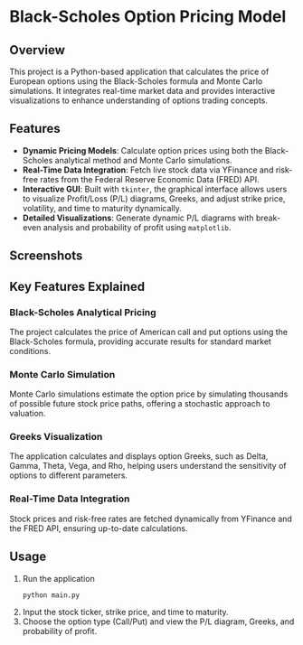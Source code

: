 # Black-Scholes Option Pricing Model

## Overview
This project is a Python-based application that calculates the price of European options using the Black-Scholes formula and Monte Carlo simulations. It integrates real-time market data and provides interactive visualizations to enhance understanding of options trading concepts.

## Features
- **Dynamic Pricing Models**: Calculate option prices using both the Black-Scholes analytical method and Monte Carlo simulations.
- **Real-Time Data Integration**: Fetch live stock data via YFinance and risk-free rates from the Federal Reserve Economic Data (FRED) API.
- **Interactive GUI**: Built with `tkinter`, the graphical interface allows users to visualize Profit/Loss (P/L) diagrams, Greeks, and adjust strike price, volatility, and time to maturity dynamically.
- **Detailed Visualizations**: Generate dynamic P/L diagrams with break-even analysis and probability of profit using `matplotlib`.

## Screenshots


## Key Features Explained

### Black-Scholes Analytical Pricing
The project calculates the price of American call and put options using the Black-Scholes formula, providing accurate results for standard market conditions.

### Monte Carlo Simulation
Monte Carlo simulations estimate the option price by simulating thousands of possible future stock price paths, offering a stochastic approach to valuation.

### Greeks Visualization
The application calculates and displays option Greeks, such as Delta, Gamma, Theta, Vega, and Rho, helping users understand the sensitivity of options to different parameters.

### Real-Time Data Integration
Stock prices and risk-free rates are fetched dynamically from YFinance and the FRED API, ensuring up-to-date calculations.

## Usage
1. Run the application
   ```
   python main.py
   ```
2.	Input the stock ticker, strike price, and time to maturity.
3.	Choose the option type (Call/Put) and view the P/L diagram, Greeks, and probability of profit.
